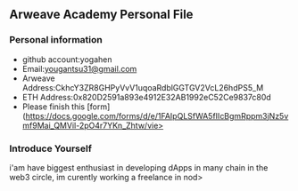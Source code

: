 
## Arweave Academy Personal File

### Personal information

- github account:yogahen
- Email:yougantsu31@gmail.com
- Arweave Address:CkhcY3ZR8GHPyVvV1uqoaRdblGGTGV2VcL26hdPS5_M
- ETH Address:0x820D2591a893e4912E32AB1992eC52Ce9837c80d
- Please finish this [form](https://docs.google.com/forms/d/e/1FAIpQLSfWA5fIIcBgmRppm3jNz5vmf9Mai_QMVil-2pO4r7YKn_Zhtw/vie>

### Introduce Yourself
 i'am have biggest enthusiast in developing dApps in many chain in the web3 circle, im curently working a freelance in nod>
